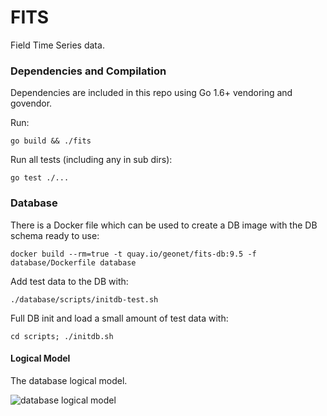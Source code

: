 # FITS

Field Time Series data.

### Dependencies and Compilation

Dependencies are included in this repo using Go 1.6+ vendoring and govendor.

Run:

```go build && ./fits```

Run all tests (including any in sub dirs):

```go test ./...```

### Database

There is a Docker file which can be used to create a DB image with the DB schema ready to use:

```
docker build --rm=true -t quay.io/geonet/fits-db:9.5 -f database/Dockerfile database
```

Add test data to the DB with:

```
./database/scripts/initdb-test.sh
```

Full DB init and load a small amount of test data with:

```
cd scripts; ./initdb.sh
```

#### Logical Model

The database logical model.

![database logical model](ddl/FITS_Logical_Model.png)

